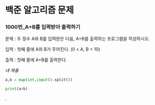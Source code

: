 # 백준 알고리즘 문제
### 1000번_A+B를 입력받아 출력하기
문제 : 두 정수 A와 B를 입력받은 다음, A+B를 출력하는 프로그램을 작성하시오.

입력 : 첫째 줄에 A와 B가 주어진다. (0 < A, B < 10)

출력 : 첫째 줄에 A+B를 출력한다.

*내 제출*
```python
a,b = map(int,input().split())

print(a+b)
```
.